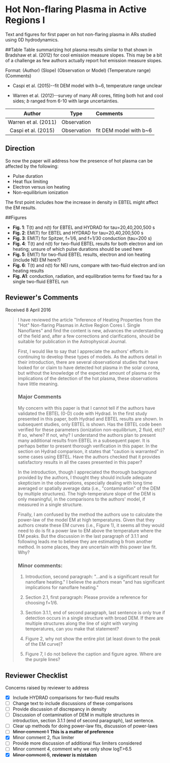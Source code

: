 # Hot Non-flaring Plasma in Active Regions I

Text and figures for first paper on hot non-flaring plasma in ARs studied using 0D 
hydrodynamics.

##Table
Table summarizing hot plasma results similar to that shown in Bradshaw et al. (2012) for cool emission measure slopes. This may be a bit of a challenge as few authors actually report hot emission measure slopes. 

Format: (Author) (Slope) (Observation or Model) (Temperature range) (Comments)

+ Caspi et al. (2015)--fit DEM model with b~6, temperature range unclear

+ Warren et al. (2012)--survey of many AR cores, fitting both hot and cool sides; _b_ ranged from 6-10 with large uncertainties. 

| Author | Type | Comments |
|:------:|:----:|:---------|
| Warren et al. (2011) | Observation |   |
| Caspi et al. (2015) | Observation | fit DEM model with b~6 |

## Direction

So now the paper will address how the presence of hot plasma can be affected by the following:

+ Pulse duration
+ Heat flux limiting
+ Electron versus ion heating
+ Non-equilibrium ionization

The first point includes how the increase in density in EBTEL might affect the EM results.

##Figures

+ __Fig. 1__: T(t) and n(t) for EBTEL and HYDRAD for tau=20,40,200,500 s
+ __Fig. 2__: EM(T) for EBTEL and HYDRAD for tau=20,40,200,500 s
+ __Fig. 3__: EM(T) for Spitzer, f=1/6, and f=1/30 conduction (tau=200 s)
+ __Fig. 4__: T(t) and n(t) for two-fluid EBTEL results for both electron and ion heating; unsure of which pulse durations should be used here
+ __Fig. 5__: EM(T) for two-fluid EBTEL results, electron and ion heating (include NEI EM here?)
+ __Fig. 6__: T(t) and n(t) for NEI runs, compare with two-fluid electron and ion heating results
+ __Fig. A1__: conduction, radiation, and equilibration terms for fixed tau for a single two-fluid EBTEL run

## Reviewer's Comments
Received 8 April 2016

> I have reviewed the article "Inference of Heating Properties from the "Hot" Non-flaring Plasmas in Active Region Cores I. Single Nanoflares" and find the content is new, advances the understanding of the field and, after a few corrections and clarifications, should be suitable for publication in the Astrophysical Journal.
> 
> First, I would like to say that I appreciate the authors' efforts in continuing to develop these types of models. As the authors detail in their introduction, there are several observational studies that have looked for or claim to have detected hot plasma in the solar corona, but without the knowledge of the expected amount of plasma or the implications of the detection of the hot plasma, these observations have little meaning.
>
> ### Major Comments
> 
> My concern with this paper is that I cannot tell if the authors have validated the EBTEL (0-D) code with Hydrad. In the first study presented in this paper, both Hydrad and EBTEL results are shown. In subsequent studies, only EBTEL is shown. Has the EBTEL code been verified for these parameters (ionization non-equilibrium, 2 fluid, etc)? If so, where? If not, why? I understand the authors plan to present many additional results from EBTEL in a subsequent paper. It is perhaps better to present thorough verification in this paper. In the section on Hydrad comparison, it states that "caution is warranted" in some cases using EBTEL. Have the authors checked that it provides satisfactory results in all the cases presented in this paper?
> 
> In the introduction, though I appreciated the thorough background provided by the authors, I thought they should include adequate skepticism in the observations, especially dealing with long time averaged or spatially average data (i.e., "contamination" of the DEM by multiple structures). The high-temperature slope of the DEM is only meaningful, in the comparisons to the authors' model, if measured in a single structure.
> 
> Finally, I am confused by the method the authors use to calculate the power-law of the model EM at high temperatures. Given that they authors create these EM curves (i.e., Figure 1), it seems all they would need to do is fit a power law to EM above the temperature where the EM peaks. But the discussion in the last paragraph of 3.1.1 and following leads me to believe they are estimating b from another method. In some places, they are uncertain with this power law fit. Why? 
> 
> 
> ### Minor comments:
> 
> 1. Introduction, second paragraph: "...and is a significant result for nanoflare heating." I believe the authors mean "and has significant implications for nanoflare heating."
> 
> 2. Section 2.1, first paragraph: Please provide a reference for choosing f=1/6.
> 
> 3. Section 3.1.1, end of second paragraph, last sentence is only true if detection occurs in a single structure with broad DEM. If there are multiple structures along the line of sight with varying temperatures, can you make that statement?
> 
> 4. Figure 2, why not show the entire plot (at least down to the peak of the EM curve)?
> 
> 5. Figure 7, I do not believe the caption and figure agree. Where are the purple lines?

## Reviewer Checklist
Concerns raised by reviewer to address

- [x] Include HYDRAD comparisons for two-fluid results
 - [ ] Change text to include discussions of these comparisons
 - [ ] Provide discussion of discrepancy in density
- [ ] Discussion of contamination of DEM in multiple structures in introduction, section 3.1.1 (end of second paragraph), last sentence.
- [ ] Clear up methods for doing power-law fits, discussion of power-laws
- [ ] ~~Minor comment 1~~ **This is a matter of preference**
- [x] Minor comment 2, flux limiter
 - [ ] Provide more discussion of additional flux limiters considered
- [ ] Minor comment 4, comment why we only show logT>6.5
- [x] ~~Minor comment 5~~, **reviewer is mistaken**
